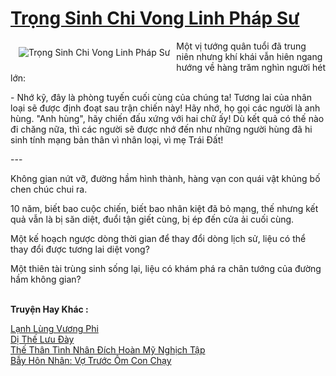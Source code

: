 <a href="https://utruyen.com/trong-sinh-chi-vong-linh-phap-su/16601/" title="Trọng Sinh Chi Vong Linh Pháp Sư"><h1>Trọng Sinh Chi Vong Linh Pháp Sư</h1></a><div style="display:table"><img align="right" style="float: left; padding: 10px;" src="https://utruyen.com/images/story/200x260/trong-sinh-chi-vong-linh-phap-su.jpg" alt="Trọng Sinh Chi Vong Linh Pháp Sư">Một vị tướng quân tuổi đã trung niên nhưng khí khái vẫn hiên ngang hướng về hàng trăm nghìn người hét lớn: <p></p>- Nhớ kỹ, đây là phòng tuyến cuối cùng của chúng ta! Tương lai của nhân loại sẽ được định đoạt sau trận chiến này! Hãy nhớ, họ gọi các người là anh hùng. "Anh hùng", hãy chiến đấu xứng với hai chữ ấy! Dù kết quả có thế nào đi chăng nữa, thì các người sẽ được nhớ đến như những người hùng đã hi sinh tính mạng bản thân vì nhân loại, vì mẹ Trái Đất!<p></p>--- <p></p>Không gian nứt vỡ, đường hầm hình thành, hàng vạn con quái vật khủng bố chen chúc chui ra.<p></p>10 năm, biết bao cuộc chiến, biết bao nhân kiệt đã bỏ mạng, thế nhưng kết quả vẫn là bị săn diệt, đuổi tận giết cùng, bị ép đến cửa ải cuối cùng.<p></p>Một kế hoạch ngược dòng thời gian để thay đổi dòng lịch sử, liệu có thể thay đổi được tương lai diệt vong? <p></p>Một thiên tài trùng sinh sống lại, liệu có khám phá ra chân tướng của đường hầm không gian? </div><p><br><b>Truyện Hay Khác :</b></p><a href="https://utruyen.com/lanh-lung-vuong-phi/10983/" alt="Lạnh Lùng Vương Phi">Lạnh Lùng Vương Phi</a><br/><a href="https://github.com/quanluxury/ngontinhhot/tree/master/truyenhay/17722/" alt="Dị Thế Lưu Đày">Dị Thế Lưu Đày</a><br/><a href="https://dammyh.wordpress.com/2019/11/07/the-than-tinh-nhan-dich-hoan-my-nghich-tap/" alt="Thế Thân Tình Nhân Đích Hoàn Mỹ Nghịch Tập">Thế Thân Tình Nhân Đích Hoàn Mỹ Nghịch Tập</a><br/><a href="https://github.com/quanluxury/truyenhot/tree/master/truyenhay/16861/" alt="Bẫy Hôn Nhân: Vợ Trước Ôm Con Chạy">Bẫy Hôn Nhân: Vợ Trước Ôm Con Chạy</a><br/>